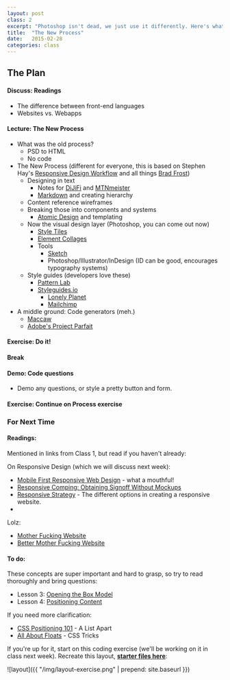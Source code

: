 ```yaml
---
layout: post
class: 2
excerpt: "Photoshop isn't dead, we just use it differently. Here's what we do now."
title:  "The New Process"
date:   2015-02-28
categories: class
---
```


## The Plan

#### <span class="post-title-pre">Discuss:</span> Readings 
	
* The difference between front-end languages
* Websites vs. Webapps

#### <span class="post-title-pre">Lecture:</span> The New Process

* What was the old process?
	* PSD to HTML
	* No code
* The New Process (different for everyone, this is based on Stephen Hay's [Responsive Design Workflow](http://www.responsivedesignworkflow.com/) and all things [Brad Frost](http://bradfrost.com))
	* Designing in text
		* Notes for [DiJiFi](https://github.com/laras126/dijifi-theme/tree/master/_notes	) and [MTNmeister](https://github.com/laras126/mtnmeister-theme/blob/master/content-list.md)
		* [Markdown](http://daringfireball.net/projects/markdown/syntax) and creating hierarchy
	* Content reference wireframes
	* Breaking those into components and systems
		* [Atomic Design](http://patternlab.io/about.html) and templating
	* Now the visual design layer (Photoshop, you can come out now)
		* [Style Tiles](http://styletil.es)
		* [Element Collages](http://danielmall.com/articles/rif-element-collages/)
		* Tools
			* [Sketch](http://bohemiancoding.com/sketch/)
			* Photoshop/Illustrator/InDesign (ID can be good, encourages typography systems)
	* Style guides (developers love these)
		* [Pattern Lab](http://patternlab.io)
		* [Styleguides.io](http://styleguides.io)
			* [Lonely Planet](http://rizzo.lonelyplanet.com/styleguide/design-elements/colours)
			* [Mailchimp](http://ux.mailchimp.com/patterns/)
* A middle ground: Code generators (meh.)
	* [Maccaw](http://macaw.co/)
	* [Adobe's Project Parfait](https://assets.adobe.com/link/b8ecd6b6-94ac-468c-9cfa-b2c666c81a6c?section=extract)

#### <span class="post-title-pre">Exercise:</span> Do it!

#### Break

#### <span class="post-title-pre">Demo:</span> Code questions

* Demo any questions, or style a pretty button and form.

#### <span class="post-title-pre">Exercise:</span> Continue on Process exercise

<div class="post-todos notice" markdown="1">

### For Next Time

#### Readings:

Mentioned in links from Class 1, but read if you haven't already:

On Responsive Design (which we will discuss next week):

* [Mobile First Responsive Web Design](http://bradfrost.com/blog/web/mobile-first-responsive-web-design/) - what a mouthful!
* [Responsive Comping: Obtaining Signoff Without Mockups](http://alistapart.com/article/responsive-comping-obtaining-signoff-with-mockups)
* [Responsive Strategy](http://bradfrost.com/blog/post/responsive-strategy/) - The different options in creating a responsive website.
* 

Lolz:

* [Mother Fucking Website](http://motherfuckingwebsite.com)
* [Better Mother Fucking Website](http://bettermotherfuckingwebsite.com)

#### To do:

These concepts are super important and hard to grasp, so try to read thoroughly and bring questions:

* Lesson 3: [Opening the Box Model](http://learn.shayhowe.com/html-css/positioning-content/)
* Lesson 4: [Positioning Content](http://learn.shayhowe.com/html-css/positioning-content/)

If you need more clarification:

* [CSS Positioning 101](http://alistapart.com/article/css-positioning-101) - A List Apart
* [All About Floats](https://css-tricks.com/all-about-floats/) - CSS Tricks

If you're up for it, start on this coding exercise (we'll be working on it in class next week). Recreate this layout, **[starter files here](http://stuff.notlaura.com/downloads/layout-exercise.zip)**:

![layout]({{ "/img/layout-exercise.png" | prepend: site.baseurl }})

</div>

